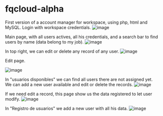 # fqcloud-alpha
First version of a account manager for workspace, using php, html and MySQL.
Login with workspace credentials.
![image](https://user-images.githubusercontent.com/48299021/173667156-8ad26930-b685-4e23-9809-6730732bb993.png)

Main page, with all users actives, all his credentials, and a search bar to find users by name (data belong to my job).
![image](https://user-images.githubusercontent.com/48299021/173668254-af5ba2fd-ceba-400a-85da-581986b56af4.png)

In top right, we can edit or delete any record of any user.
![image](https://user-images.githubusercontent.com/48299021/173673558-224e244c-0912-4114-815b-e824f88e5794.png)

Edit page.

![image](https://user-images.githubusercontent.com/48299021/173673845-3270a333-0282-4392-8333-e8e731ef5801.png)

In "usuarios disponibles" we can find all users there are not assigned yet. We can add a new user available and edit or delete the records.
![image](https://user-images.githubusercontent.com/48299021/173669076-5c580012-818b-4e42-8c4d-3be2adc05d74.png)

If we need edit a record, this page show us the data registered to let user modify.
![image](https://user-images.githubusercontent.com/48299021/173671162-a5ba712e-da76-469c-8281-15b5fde3381b.png)

In "Registro de usuarios" we add a new user with all his data.
![image](https://user-images.githubusercontent.com/48299021/173673081-d3caf329-c465-4a92-95b9-c9e7f0c5efd7.png)





